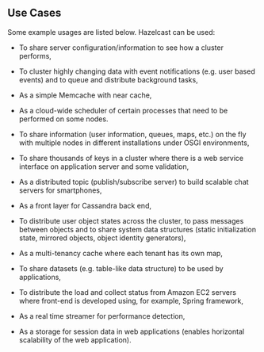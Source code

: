 

## Use Cases

Some example usages are listed below. Hazelcast can be used:
-	To share server configuration/information to see how a cluster performs,



-	To cluster highly changing data with event notifications (e.g. user based events) and to queue and distribute background tasks,



-	As a simple Memcache with near cache,



-	As a cloud-wide scheduler of certain processes that need to be performed on some nodes.



-	To share information (user information, queues, maps, etc.) on the fly with multiple nodes in different installations under OSGI environments,



-	To share thousands of keys in a cluster where there is a web service interface on application server and some validation,



-	As a distributed topic (publish/subscribe server) to build scalable chat servers for smartphones,



-	As a front layer for Cassandra back end,



-	To distribute user object states across the cluster, to pass messages between objects and to share system data structures (static initialization state, mirrored objects, object identity generators),



-	As a multi-tenancy cache where each tenant has its own map,



-	To share datasets (e.g. table-like data structure) to be used by applications,



-	To distribute the load and collect status from Amazon EC2 servers where front-end is developed using, for example, Spring framework,



-	As a real time streamer for performance detection,

-	As a storage for session data in web applications (enables horizontal scalability of the web application).
